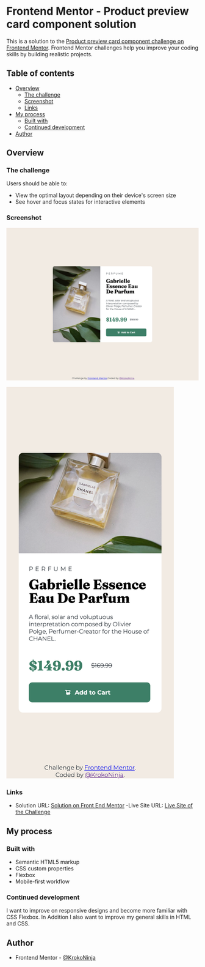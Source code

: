 # Frontend Mentor - Product preview card component solution

This is a solution to the [Product preview card component challenge on Frontend Mentor](https://www.frontendmentor.io/challenges/product-preview-card-component-GO7UmttRfa). Frontend Mentor challenges help you improve your coding skills by building realistic projects.

## Table of contents

- [Overview](#overview)
  - [The challenge](#the-challenge)
  - [Screenshot](#screenshot)
  - [Links](#links)
- [My process](#my-process)
  - [Built with](#built-with)
  - [Continued development](#continued-development)
- [Author](#author)


## Overview

### The challenge

Users should be able to:

- View the optimal layout depending on their device's screen size
- See hover and focus states for interactive elements

### Screenshot

![Screenshot of the Desktop View](./images/screenshot-desktop.png)

![Screenshot of the Mobile View](./images/screenshot-mobile.png)

### Links

- Solution URL: [Solution on Front End Mentor](https://www.frontendmentor.io/solutions/product-preview-card-component-hv39Icjp8Y)
-Live Site URL: [Live Site of the Challenge](https://krokoninja.github.io/fem-product-view-card-component/)

## My process

### Built with

- Semantic HTML5 markup
- CSS custom properties
- Flexbox
- Mobile-first workflow


### Continued development

I want to improve on responsive designs and become more familiar with CSS Flexbox.
In Addition I also want to improve my general skills in HTML and CSS.


## Author

- Frontend Mentor - [@KrokoNinja](https://www.frontendmentor.io/profile/krokoninja)
